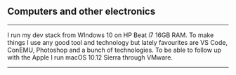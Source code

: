 ## Computers and other electronics

---
I run my dev stack from WIndows 10 on HP Beat i7 16GB RAM.
To make things I use any good tool and technology but lately favourites are VS Code, ConEMU, Photoshop and a bunch of technologies. To be able to follow up with the Apple I run macOS 10.12 Sierra through VMware.

---
